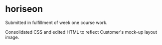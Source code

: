 # horiseon
Submitted in fulfillment of week one course work.

Consolidated CSS and edited HTML to reflect Customer's mock-up layout image.
